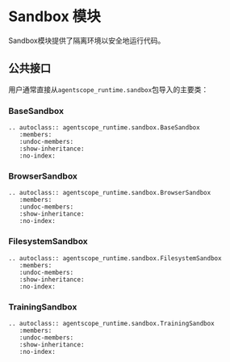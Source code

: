 # Sandbox 模块

Sandbox模块提供了隔离环境以安全地运行代码。

## 公共接口

用户通常直接从`agentscope_runtime.sandbox`包导入的主要类：

### BaseSandbox
```{eval-rst}
.. autoclass:: agentscope_runtime.sandbox.BaseSandbox
   :members:
   :undoc-members:
   :show-inheritance:
   :no-index:
```

### BrowserSandbox
```{eval-rst}
.. autoclass:: agentscope_runtime.sandbox.BrowserSandbox
   :members:
   :undoc-members:
   :show-inheritance:
   :no-index:
```

### FilesystemSandbox
```{eval-rst}
.. autoclass:: agentscope_runtime.sandbox.FilesystemSandbox
   :members:
   :undoc-members:
   :show-inheritance:
   :no-index:
```

### TrainingSandbox
```{eval-rst}
.. autoclass:: agentscope_runtime.sandbox.TrainingSandbox
   :members:
   :undoc-members:
   :show-inheritance:
   :no-index:
```